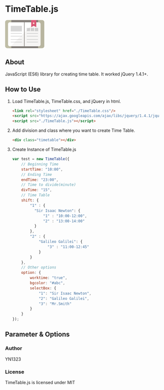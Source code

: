 # TimeTable.js
![NOTE_ICON](img/note.png)
## About
JavaScript (ES6) library for creating time table.
It worked jQuery 1.4.1+. 

## How to Use
   1. Load TimeTable.js, TimeTable.css, and jQuery in html.
      ```html
      <link rel="stylesheet" href="./TimeTable.css"/>
      <script src="https://ajax.googleapis.com/ajax/libs/jquery/1.4.1/jquery.min.js"></script>
      <script src="./TimeTable.js"></script>
      ```
   1. Add division and class where you want to create Time Table.
      ```html
      <div class="timetable"></div>
      ```
   1. Create Instance of TimeTable.js
      ```js
      var test = new TimeTable({
          // Beginning Time
          startTime: "10:00",
          // Ending Time
          endTime: "23:00",
          // Time to divide(minute)
          divTime: "15",
          // Time Table
          shift: {
              "1" : {
                "Sir Isaac Newton": {
                    "1" : "10:00-12:00",
                    "2" : "13:00-14:00"
                }
              },
              "2" : {
                  "Galileo Galilei": {
                      "3" : "11:00-12:45"
                  }
              }
          },
          // Other options
          option: {
              worktime: "true",
              bgcolor: "#abc",
              selectBox: {
                  "1": "Sir Isaac Newton",
                  "2": "Galileo Galilei",
                  "3": "Mr.Smith"
              }
          }
      });
      ```

## Parameter & Options

### Author
YN1323

### License
TimeTable.js is licensed under MIT